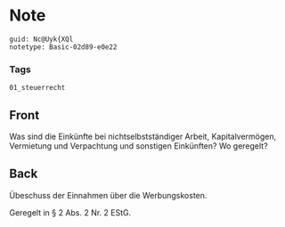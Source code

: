 # Note
```
guid: Nc@Uyk{XQl
notetype: Basic-02d89-e0e22
```

### Tags
```
01_steuerrecht
```

## Front
Was sind die Einkünfte bei nichtselbstständiger Arbeit, Kapitalvermögen, Vermietung und Verpachtung und sonstigen Einkünften? Wo geregelt?

## Back
Übeschuss der Einnahmen über die Werbungskosten.

Geregelt in § 2 Abs. 2 Nr. 2 EStG.
